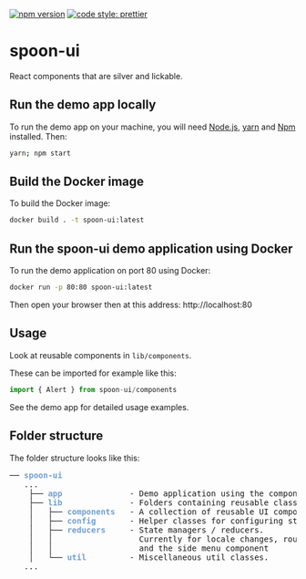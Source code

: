 [![npm version](https://badge.fury.io/js/%40grindrodbank%2Fspoon-ui.svg)](https://badge.fury.io/js/%40grindrodbank%2Fspoon-ui)
[![code style: prettier](https://img.shields.io/badge/code_style-prettier-ff69b4.svg?style=flat)](https://github.com/prettier/prettier)
# spoon-ui
React components that are silver and lickable.

## Run the demo app locally
To run the demo app on your machine, you will need [Node.js](https://nodejs.org/en/download/package-manager/), [yarn](https://yarnpkg.com/lang/en/docs/install/) and [Npm](https://www.npmjs.com/get-npm) installed. Then:

```bash
yarn; npm start
```

## Build the Docker image
To build the Docker image:
```bash
docker build . -t spoon-ui:latest
```

## Run the spoon-ui demo application using Docker
To run the demo application on port 80 using Docker:
```bash
docker run -p 80:80 spoon-ui:latest
```

Then open your browser then at this address: http://localhost:80 

## Usage
 Look at reusable components in `lib/components`. 
 
 These can be imported for example like this:

```javascript
import { Alert } from spoon-ui/components
```
 See the demo app for detailed usage examples.

## Folder structure

The folder structure looks like this:

<pre>── <font color="#729FCF"><b>spoon-ui</b></font>
   ...
    ├── <font color="#729FCF"><b>app</b></font>              - Demo application using the components and classes with example usage.
    ├── <font color="#729FCF"><b>lib</b></font>              - Folders containing reusable classes.
    │   ├── <font color="#729FCF"><b>components</b></font>   - A collection of reusable UI components. 
    │   ├── <font color="#729FCF"><b>config</b></font>       - Helper classes for configuring storage, icons, notifications.
    │   ├── <font color="#729FCF"><b>reducers</b></font>     - State managers / reducers. 
    │   │                  Currently for locale changes, route position 
    │   │                  and the side menu component
    │   └── <font color="#729FCF"><b>util</b></font>         - Miscellaneous util classes.
   ...
 </pre>


